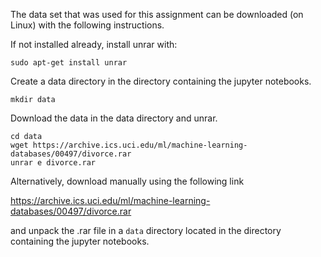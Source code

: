 The data set that was used for this assignment can be downloaded (on Linux) with the following instructions.

If not installed already, install unrar with:

`sudo apt-get install unrar`

Create a data directory in the directory containing the jupyter notebooks.

`mkdir data`

Download the data in the data directory and unrar.

`cd data` \
`wget https://archive.ics.uci.edu/ml/machine-learning-databases/00497/divorce.rar` \
`unrar e divorce.rar`

Alternatively, download manually using the following link

https://archive.ics.uci.edu/ml/machine-learning-databases/00497/divorce.rar

and unpack the .rar file in a `data` directory located in the directory containing the jupyter notebooks.
